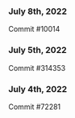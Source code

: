### July 8th, 2022

Commit #10014

### July 5th, 2022

Commit #314353


### July 4th, 2022

Commit #72281
